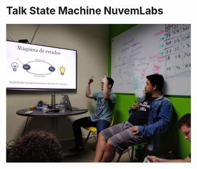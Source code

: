 # Talk State Machine NuvemLabs
![alt text](https://github.com/gmarcial/TalkStateMachineNuvemLab/blob/master/IMG-20180525-WA0017.jpg)
